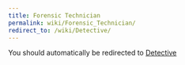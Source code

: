 ```yaml
---
title: Forensic Technician
permalink: wiki/Forensic_Technician/
redirect_to: /wiki/Detective/
---
```


You should automatically be redirected to [Detective](/wiki/Detective/)
